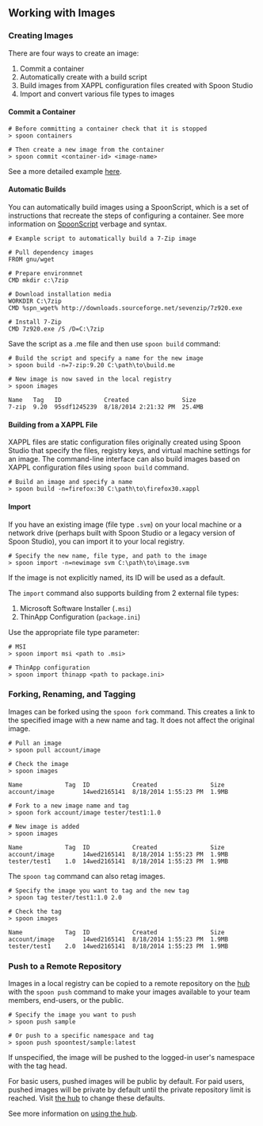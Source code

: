 ## Working with Images

### Creating Images

There are four ways to create an image:

1. Commit a container
2. Automatically create with a build script
3. Build images from XAPPL configuration files created with Spoon Studio
4. Import and convert various file types to images

#### Commit a Container

```
# Before committing a container check that it is stopped
> spoon containers

# Then create a new image from the container
> spoon commit <container-id> <image-name>
```

See a more detailed example [here](/docs/building/working-with-containers).

#### Automatic Builds

You can automatically build images using a SpoonScript, which is a set of instructions that recreate the steps of configuring a container. See more information on [SpoonScript](/docs/reference/spoonscript) verbage and syntax.

```
# Example script to automatically build a 7-Zip image

# Pull dependency images
FROM gnu/wget

# Prepare environmnet
CMD mkdir c:\7zip

# Download installation media
WORKDIR C:\7zip
CMD %spn_wget% http://downloads.sourceforge.net/sevenzip/7z920.exe

# Install 7-Zip
CMD 7z920.exe /S /D=C:\7zip
```

Save the script as a .me file and then use `spoon build` command:

```
# Build the script and specify a name for the new image
> spoon build -n=7-zip:9.20 C:\path\to\build.me

# New image is now saved in the local registry
> spoon images

Name   Tag   ID            Created               Size
7-zip  9.20  95sdf1245239  8/18/2014 2:21:32 PM  25.4MB
```

#### Building from a XAPPL File

XAPPL files are static configuration files originally created using Spoon Studio that specify the files, registry keys, and virtual machine settings for an image. The command-line interface can also build images based on XAPPL configuration files using `spoon build` command.

```
# Build an image and specify a name
> spoon build -n=firefox:30 C:\path\to\firefox30.xappl
```

#### Import

If you have an existing image (file type `.svm`) on your local machine or a network drive (perhaps built with Spoon Studio or a legacy version of Spoon Studio), you can import it to your local registry.

```
# Specify the new name, file type, and path to the image
> spoon import -n=newimage svm C:\path\to\image.svm
```

If the image is not explicitly named, its ID will be used as a default.

The `import` command also supports building from 2 external file types:

1. Microsoft Software Installer (`.msi`)
2. ThinApp Configuration (`package.ini`)

Use the appropriate file type parameter:

```
# MSI
> spoon import msi <path to .msi>

# ThinApp configuration
> spoon import thinapp <path to package.ini> 
```

### Forking, Renaming, and Tagging

Images can be forked using the `spoon fork` command. This creates a link to the specified image with a new name and tag. It does not affect the original image.

```
# Pull an image
> spoon pull account/image

# Check the image
> spoon images

Name            Tag  ID            Created               Size
account/image        14wed2165141  8/18/2014 1:55:23 PM  1.9MB

# Fork to a new image name and tag
> spoon fork account/image tester/test1:1.0

# New image is added
> spoon images

Name            Tag  ID            Created               Size
account/image        14wed2165141  8/18/2014 1:55:23 PM  1.9MB
tester/test1    1.0  14wed2165141  8/18/2014 1:55:23 PM  1.9MB
```

The `spoon tag` command can also retag images.

```
# Specify the image you want to tag and the new tag
> spoon tag tester/test1:1.0 2.0

# Check the tag
> spoon images

Name            Tag  ID            Created               Size
account/image        14wed2165141  8/18/2014 1:55:23 PM  1.9MB
tester/test1    2.0  14wed2165141  8/18/2014 1:55:23 PM  1.9MB
```

### Push to a Remote Repository

Images in a local registry can be copied to a remote repository on the [hub](/hub) with the `spoon push` command to make your images available to your team members, end-users, or the public.

```
# Specify the image you want to push
> spoon push sample

# Or push to a specific namespace and tag
> spoon push spoontest/sample:latest
```

If unspecified, the image will be pushed to the logged-in user's namespace with the tag head.

For basic users, pushed images will be public by default. For paid users, pushed images will be private by default until the private repository limit is reached. Visit [the hub](/hub) to change these defaults.

See more information on [using the hub](/docs/hub).